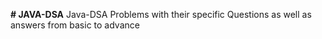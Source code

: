 **# JAVA-DSA**
 Java-DSA Problems with their specific Questions as well as answers from basic to advance
